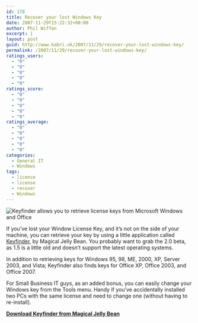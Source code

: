 ```yaml
---
id: 178
title: Recover your lost Windows Key
date: 2007-11-29T15:22:32+00:00
author: Phil Wiffen
excerpt: |
layout: post
guid: http://www.kabri.uk/2007/11/29/recover-your-lost-windows-key/
permalink: /2007/11/29/recover-your-lost-windows-key/
ratings_users:
  - "0"
  - "0"
  - "0"
  - "0"
  - "0"
ratings_score:
  - "0"
  - "0"
  - "0"
  - "0"
  - "0"
ratings_average:
  - "0"
  - "0"
  - "0"
  - "0"
  - "0"
categories:
  - General IT
  - Windows
tags:
  - licence
  - license
  - recover
  - Windows
---
```

![Keyfinder allows you to retrieve license keys from Microsoft Windows and Office](http://www.kabri.uk/wp-content/uploads/2007/11/keyfinder-screenshot.png)

If you&#8217;ve lost your Window License Key, and it&#8217;s not on the side of your machine, you can retrieve your key by using a little application called [Keyfinder](http://www.magicaljellybean.com/), by Magical Jelly Bean. You probably want to grab the 2.0 beta, as 1.5 is a little old and doesn&#8217;t support the latest operating systems.

In addition to retrieving keys for Windows 95, 98, ME, 2000, XP, Server 2003, and Vista; Keyfinder also finds keys for Office XP, Office 2003, and Office 2007.

For Small Business IT guys, as an added bonus, you can easily change your Windows key from the Tools menu. Handy if you&#8217;ve accidentally installed two PCs with the same license and need to change one (without having to re-install).

**[Download Keyfinder from Magical Jelly Bean](http://www.magicaljellybean.com/)**
